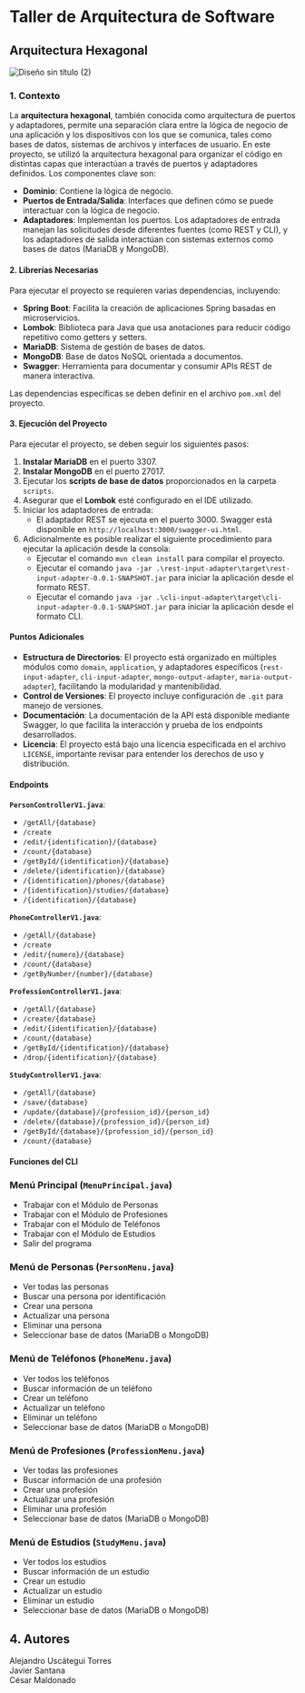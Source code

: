 # Taller de Arquitectura de Software
## Arquitectura Hexagonal

![Diseño sin título (2)](https://github.com/Uscateguito/personapp-hexa-spring-boot/assets/103542486/21989ad5-4de8-415d-9442-850f66dd6741)

### 1. Contexto

La **arquitectura hexagonal**, también conocida como arquitectura de puertos y adaptadores, permite una separación clara entre la lógica de negocio de una aplicación y los dispositivos con los que se comunica, tales como bases de datos, sistemas de archivos y interfaces de usuario. En este proyecto, se utilizó la arquitectura hexagonal para organizar el código en distintas capas que interactúan a través de puertos y adaptadores definidos. Los componentes clave son:
- **Dominio**: Contiene la lógica de negocio.
- **Puertos de Entrada/Salida**: Interfaces que definen cómo se puede interactuar con la lógica de negocio.
- **Adaptadores**: Implementan los puertos. Los adaptadores de entrada manejan las solicitudes desde diferentes fuentes (como REST y CLI), y los adaptadores de salida interactúan con sistemas externos como bases de datos (MariaDB y MongoDB).

#### 2. Librerías Necesarias

Para ejecutar el proyecto se requieren varias dependencias, incluyendo:
- **Spring Boot**: Facilita la creación de aplicaciones Spring basadas en microservicios.
- **Lombok**: Biblioteca para Java que usa anotaciones para reducir código repetitivo como getters y setters.
- **MariaDB**: Sistema de gestión de bases de datos.
- **MongoDB**: Base de datos NoSQL orientada a documentos.
- **Swagger**: Herramienta para documentar y consumir APIs REST de manera interactiva.

Las dependencias específicas se deben definir en el archivo `pom.xml` del proyecto.

#### 3. Ejecución del Proyecto

Para ejecutar el proyecto, se deben seguir los siguientes pasos:
1. **Instalar MariaDB** en el puerto 3307.
2. **Instalar MongoDB** en el puerto 27017.
3. Ejecutar los **scripts de base de datos** proporcionados en la carpeta `scripts`.
4. Asegurar que el **Lombok** esté configurado en el IDE utilizado.
5. Iniciar los adaptadores de entrada:
    - El adaptador REST se ejecuta en el puerto 3000. Swagger está disponible en `http://localhost:3000/swagger-ui.html`.
6. Adicionalmente es posible realizar el siguiente procedimiento para ejecutar la aplicación desde la consola:
   - Ejecutar el comando `mvn clean install` para compilar el proyecto.
   - Ejecutar el comando `java -jar .\rest-input-adapter\target\rest-input-adapter-0.0.1-SNAPSHOT.jar` para iniciar la aplicación desde el formato REST.
   - Ejecutar el comando `java -jar .\cli-input-adapter\target\cli-input-adapter-0.0.1-SNAPSHOT.jar` para iniciar la aplicación desde el formato CLI.

#### Puntos Adicionales

- **Estructura de Directorios**: El proyecto está organizado en múltiples módulos como `domain`, `application`, y adaptadores específicos (`rest-input-adapter`, `cli-input-adapter`, `mongo-output-adapter`, `maria-output-adapter`), facilitando la modularidad y mantenibilidad.
- **Control de Versiones**: El proyecto incluye configuración de `.git` para manejo de versiones.
- **Documentación**: La documentación de la API está disponible mediante Swagger, lo que facilita la interacción y prueba de los endpoints desarrollados.
- **Licencia**: El proyecto está bajo una licencia especificada en el archivo `LICENSE`, importante revisar para entender los derechos de uso y distribución.

#### Endpoints 

**`PersonControllerV1.java`**:
- `/getAll/{database}`
- `/create`
- `/edit/{identification}/{database}`
- `/count/{database}`
- `/getById/{identification}/{database}`
- `/delete/{identification}/{database}`
- `/{identification}/phones/{database}`
- `/{identification}/studies/{database}`
- `/{identification}/{database}`

**`PhoneControllerV1.java`**:
- `/getAll/{database}`
- `/create`
- `/edit/{numero}/{database}`
- `/count/{database}`
- `/getByNumber/{number}/{database}`

**`ProfessionControllerV1.java`**:
- `/getAll/{database}`
- `/create/{database}`
- `/edit/{identification}/{database}`
- `/count/{database}`
- `/getById/{identification}/{database}`
- `/drop/{identification}/{database}`

**`StudyControllerV1.java`**:
- `/getAll/{database}`
- `/save/{database}`
- `/update/{database}/{profession_id}/{person_id}`
- `/delete/{database}/{profession_id}/{person_id}`
- `/getById/{database}/{profession_id}/{person_id}`
- `/count/{database}`

#### Funciones del CLI

### Menú Principal (`MenuPrincipal.java`)
- Trabajar con el Módulo de Personas
- Trabajar con el Módulo de Profesiones
- Trabajar con el Módulo de Teléfonos
- Trabajar con el Módulo de Estudios
- Salir del programa

### Menú de Personas (`PersonMenu.java`)
- Ver todas las personas
- Buscar una persona por identificación
- Crear una persona
- Actualizar una persona
- Eliminar una persona
- Seleccionar base de datos (MariaDB o MongoDB)

### Menú de Teléfonos (`PhoneMenu.java`)
- Ver todos los teléfonos
- Buscar información de un teléfono
- Crear un teléfono
- Actualizar un teléfono
- Eliminar un teléfono
- Seleccionar base de datos (MariaDB o MongoDB)

### Menú de Profesiones (`ProfessionMenu.java`)
- Ver todas las profesiones
- Buscar información de una profesión
- Crear una profesión
- Actualizar una profesión
- Eliminar una profesión
- Seleccionar base de datos (MariaDB o MongoDB)

### Menú de Estudios (`StudyMenu.java`)
- Ver todos los estudios
- Buscar información de un estudio
- Crear un estudio
- Actualizar un estudio
- Eliminar un estudio
- Seleccionar base de datos (MariaDB o MongoDB)

## 4. Autores

Alejandro Uscátegui Torres <br>
Javier Santana <br>
César Maldonado
